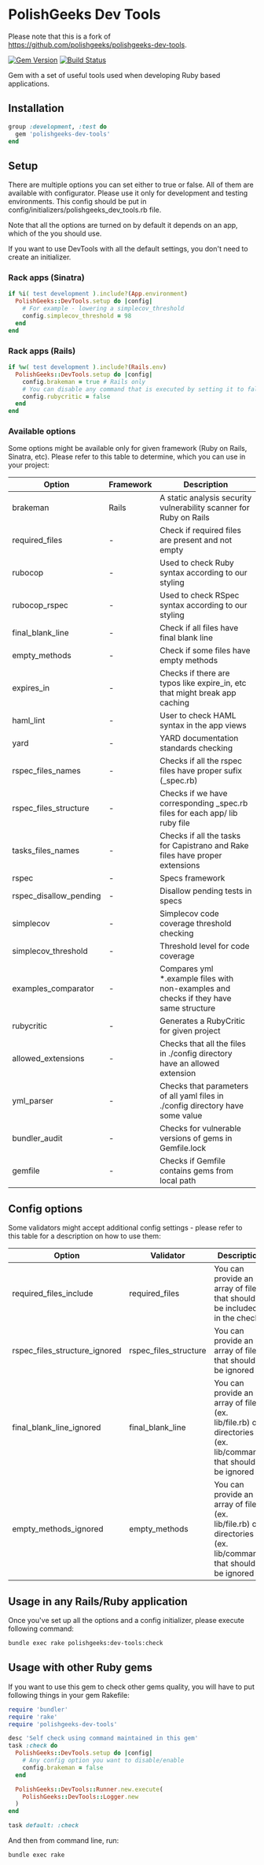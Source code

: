 # PolishGeeks Dev Tools

Please note that this is a fork of https://github.com/polishgeeks/polishgeeks-dev-tools.

[![Gem Version](https://badge.fury.io/rb/polishgeeks-dev-tools.svg)](https://rubygems.org/gems/polishgeeks-dev-tools)
[![Build Status](https://api.travis-ci.org/kowal/polishgeeks-dev-tools.svg)](https://travis-ci.org/kowal/polishgeeks-dev-tools)

Gem with a set of useful tools used when developing Ruby based applications.

## Installation

```ruby
group :development, :test do
  gem 'polishgeeks-dev-tools'
end
```

## Setup

There are multiple options you can set either to true or false. All of them are available with configurator. Please use it only for development and testing environments. This config should be put in config/initializers/polishgeeks_dev_tools.rb file.

Note that all the options are turned on by default it depends on an app, which of the you should use.

If you want to use DevTools with all the default settings, you don't need to create an initializer.

### Rack apps (Sinatra)
```ruby
if %i( test development ).include?(App.environment)
  PolishGeeks::DevTools.setup do |config|
    # For example - lowering a simplecov_threshold
    config.simplecov_threshold = 98
  end
end
```
### Rack apps (Rails)
```ruby
if %w( test development ).include?(Rails.env)
  PolishGeeks::DevTools.setup do |config|
    config.brakeman = true # Rails only
    # You can disable any command that is executed by setting it to false
    config.rubycritic = false
  end
end
```

### Available options

Some options might be available only for given framework (Ruby on Rails, Sinatra, etc). Please refer to this table to
determine, which you can use in your project:

| Option                 | Framework | Description                                                                           |
|------------------------|-----------|---------------------------------------------------------------------------------------|
| brakeman               | Rails     | A static analysis security vulnerability scanner for Ruby on Rails                    |
| required_files         | -         | Check if required files are present and not empty                                     |
| rubocop                | -         | Used to check Ruby syntax according to our styling                                    |
| rubocop_rspec          | -         | Used to check RSpec syntax according to our styling                                   |
| final_blank_line       | -         | Check if all files have final blank line                                              |
| empty_methods          | -         | Check if some files have empty methods                                                |
| expires_in             | -         | Checks if there are typos like expire_in, etc that might break app caching            |
| haml_lint              | -         | User to check HAML syntax in the app views                                            |
| yard                   | -         | YARD documentation standards checking                                                 |
| rspec_files_names      | -         | Checks if all the rspec files have proper sufix (_spec.rb)                            |
| rspec_files_structure  | -         | Checks if we have corresponding _spec.rb files for each app/ lib ruby file            |
| tasks_files_names      | -         | Checks if all the tasks for Capistrano and Rake files have proper extensions          |
| rspec                  | -         | Specs framework                                                                       |
| rspec_disallow_pending | -         | Disallow pending tests in specs                                                       |
| simplecov              | -         | Simplecov code coverage threshold checking                                            |
| simplecov_threshold    | -         | Threshold level for code coverage                                                     |
| examples_comparator    | -         | Compares yml *.example files with non-examples and checks if they have same structure |
| rubycritic             | -         | Generates a RubyCritic for given project                                              |
| allowed_extensions     | -         | Checks that all the files in ./config directory have an allowed extension             |
| yml_parser             | -         | Checks that parameters of all yaml files in ./config directory have some value        |
| bundler_audit          | -         | Checks for vulnerable versions of gems in Gemfile.lock                                |
| gemfile                | -         | Checks if Gemfile contains gems from local path                                       |

## Config options

Some validators might accept additional config settings - please refer to this table for a description on how to use them:

| Option                        | Validator             | Description                                                                                                 |
|-------------------------------|-----------------------|-------------------------------------------------------------------------------------------------------------|
| required_files_include        | required_files        | You can provide an array of files that should be included in the check                                      |
| rspec_files_structure_ignored | rspec_files_structure | You can provide an array of files that should be ignored                                                    |
| final_blank_line_ignored      | final_blank_line      | You can provide an array of files (ex. lib/file.rb) or directories (ex. lib/command) that should be ignored |
| empty_methods_ignored         | empty_methods         | You can provide an array of files (ex. lib/file.rb) or directories (ex. lib/command) that should be ignored |

## Usage in any Rails/Ruby application

Once you've set up all the options and a config initializer, please execute following command:

```bash
bundle exec rake polishgeeks:dev-tools:check
```

## Usage with other Ruby gems

If you want to use this gem to check other gems quality, you will have to put following things in your gem Rakefile:

```ruby
require 'bundler'
require 'rake'
require 'polishgeeks-dev-tools'

desc 'Self check using command maintained in this gem'
task :check do
  PolishGeeks::DevTools.setup do |config|
    # Any config option you want to disable/enable
    config.brakeman = false
  end

  PolishGeeks::DevTools::Runner.new.execute(
    PolishGeeks::DevTools::Logger.new
  )
end

task default: :check
```

And then from command line, run:

```bash
bundle exec rake
```
